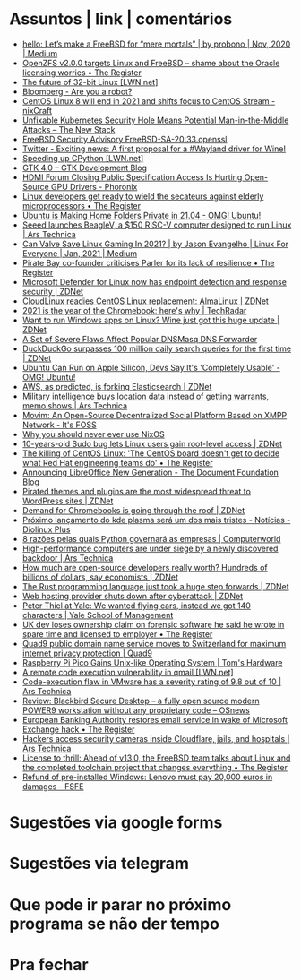Assuntos | link | comentários
=============================
* [hello: Let’s make a FreeBSD for “mere mortals” | by probono | Nov, 2020 | Medium](https://medium.com/@probonopd/hello-lets-make-a-freebsd-for-mere-mortals-41b8f93ba075)
* [OpenZFS v2.0.0 targets Linux and FreeBSD – shame about the Oracle licensing worries • The Register](https://www.theregister.com/2020/12/01/zfs_on_linux_now_openzfs/)
* [The future of 32-bit Linux &#91;LWN.net&#93;](https://lwn.net/SubscriberLink/838807/9b293f03c03ef0c5/)
* [Bloomberg - Are you a robot?](https://www.bloomberg.com/news/articles/2020-12-08/amazon-amex-to-fund-software-developers-in-new-github-program)
* [CentOS Linux 8 will end in 2021 and shifts focus to CentOS Stream - nixCraft](https://www.cyberciti.biz/linux-news/centos-linux-8-will-end-in-2021-and-shifts-focus-to-centos-stream/)
* [Unfixable Kubernetes Security Hole Means Potential Man-in-the-Middle Attacks – The New Stack](https://thenewstack.io/unfixable-kubernetes-security-hole-means-potential-man-in-the-middle-attacks/)
* [ FreeBSD Security Advisory FreeBSD-SA-20:33.openssl
   ](https://lists.freebsd.org/pipermail/freebsd-security/2020-December/010300.html)
* [Twitter - Exciting news: A first proposal for a #Wayland driver for Wine!](https://twitter.com/collabora/status/1338896046710272001?s=21)
* [Speeding up CPython &#91;LWN.net&#93;](https://lwn.net/SubscriberLink/840248/ef4882f230a1e2eb/)
* [GTK 4.0 – GTK Development Blog](https://blog.gtk.org/2020/12/16/gtk-4-0/)
* [HDMI Forum Closing Public Specification Access Is Hurting Open-Source GPU Drivers - Phoronix](https://www.phoronix.com/scan.php?page=news_item&px=HDMI-Closed-Spec-Hurts-Open)
* [Linux developers get ready to wield the secateurs against elderly microprocessors • The Register](https://www.theregister.com/2021/01/11/linux_olld_cpus/)
* [Ubuntu is Making Home Folders Private in 21.04 - OMG! Ubuntu!](https://www.omgubuntu.co.uk/2021/01/private-home-directory-in-ubuntu-21-04)
* [Seeed launches BeagleV, a $150 RISC-V computer designed to run Linux | Ars Technica](https://arstechnica.com/gadgets/2021/01/seeed-and-beagleboard-team-up-to-provide-a-new-risc-v-based-linux-pc/)
* [Can Valve Save Linux Gaming In 2021? | by Jason Evangelho | Linux For Everyone | Jan, 2021 | Medium](https://medium.com/linuxforeveryone/can-valve-save-linux-gaming-in-2021-e55e03e4ec15)
* [Pirate Bay co-founder criticises Parler for its lack of resilience • The Register](https://www.theregister.com/2021/01/14/pirate_bay_cofounder_criticises_parler/)
* [Microsoft Defender for Linux now has endpoint detection and response security | ZDNet](https://www.zdnet.com/article/microsoft-defender-for-linux-now-has-endpoint-detection-and-response-security/)
* [CloudLinux readies CentOS Linux replacement: AlmaLinux | ZDNet](https://www.zdnet.com/article/cloudlinux-readies-centos-linux-replacement-almalinux/)
* [2021 is the year of the Chromebook: here's why | TechRadar](https://www.techradar.com/news/is-2021-the-year-of-the-chrombook)
* [Want to run Windows apps on Linux? Wine just got this huge update | ZDNet](https://www.zdnet.com/article/want-to-run-windows-apps-on-linux-wine-just-got-this-huge-update/)
* [A Set of Severe Flaws Affect Popular DNSMasq DNS Forwarder](https://thehackernews.com/2021/01/a-set-of-severe-flaws-affect-popular.html)
* [DuckDuckGo surpasses 100 million daily search queries for the first time | ZDNet](https://www.zdnet.com/article/duckduckgo-surpasses-100-million-daily-search-queries-for-the-first-time/)
* [Ubuntu Can Run on Apple Silicon, Devs Say It's 'Completely Usable' - OMG! Ubuntu!](https://www.omgubuntu.co.uk/2021/01/see-ubuntu-running-on-apple-m1-mac-mini)
* [AWS, as predicted, is forking Elasticsearch | ZDNet](https://www.zdnet.com/article/aws-as-predicted-is-forking-elasticsearch/?ftag=COS-05-10aaa0g&taid=600d1b01c8ffe70001f65500&utm_campaign=trueAnthem%3A+Trending+Content&utm_medium=trueAnthem&utm_source=twitter)
* [Military intelligence buys location data instead of getting warrants, memo shows | Ars Technica](https://arstechnica.com/tech-policy/2021/01/military-intelligence-buys-location-data-instead-of-getting-warrants-memo-shows/)
* [Movim: An Open-Source Decentralized Social Platform Based on XMPP Network - It's FOSS](https://itsfoss.com/movim/)
* [Why you should never ever use NixOS](https://hands-on.cloud/why-you-should-never-ever-use-nixos/)
* [10-years-old Sudo bug lets Linux users gain root-level access | ZDNet](https://www.zdnet.com/google-amp/article/10-years-old-sudo-bug-lets-linux-users-gain-root-level-access/)
* [The killing of CentOS Linux: 'The CentOS board doesn't get to decide what Red Hat engineering teams do' • The Register](https://www.theregister.com/2021/01/26/killing_centos/)
* [Announcing LibreOffice New Generation - The Document Foundation Blog](https://blog.documentfoundation.org/blog/2021/01/29/announcing-libreoffice-new-generation/)
* [Pirated themes and plugins are the most widespread threat to WordPress sites | ZDNet](https://www.zdnet.com/article/pirated-themes-and-plugins-are-the-most-widespread-threat-to-wordpress-sites/?ftag=COS-05-10aaa0g&taid=6013965a59acd30001ef1cf8&utm_campaign=trueAnthem%3A+Trending+Content&utm_medium=trueAnthem&utm_source=twitter)
* [Demand for Chromebooks is going through the roof | ZDNet](https://www.zdnet.com/article/demand-for-chromebooks-is-going-through-the-roof/?ftag=COS-05-10aaa0g&taid=601414ef59acd30001ef1f12&utm_campaign=trueAnthem%3A+Trending+Content&utm_medium=trueAnthem&utm_source=twitter)
* [Próximo lançamento do kde plasma será um dos mais tristes - Notícias - Diolinux Plus](https://plus.diolinux.com.br/t/proximo-lancamento-do-kde-plasma-sera-um-dos-mais-acontecimentos/29944)
* [8 razões pelas quais Python governará as empresas | Computerworld](https://computerworld.com.br/negocios/8-razoes-pelas-quais-python-governara-as-empresas/)
* [High-performance computers are under siege by a newly discovered backdoor | Ars Technica](https://arstechnica.com/information-technology/2021/02/high-performance-computers-are-under-siege-by-a-newly-discovered-backdoor/)
* [How much are open-source developers really worth? Hundreds of billions of dollars, say economists | ZDNet](https://www.zdnet.com/article/how-much-are-open-source-developers-really-worth-hundreds-of-billions-of-dollars-say-economists/)
* [The Rust programming language just took a huge step forwards | ZDNet](https://www.zdnet.com/article/the-rust-programming-language-just-took-a-huge-step-forwards/)
* [Web hosting provider shuts down after cyberattack | ZDNet](https://www.zdnet.com/article/web-hosting-provider-shuts-down-after-cyber-attack/)
* [Peter Thiel at Yale: We wanted flying cars, instead we got 140 characters | Yale School of Management](https://som.yale.edu/blog/peter-thiel-at-yale-we-wanted-flying-cars-instead-we-got-140-characters)
* [UK dev loses ownership claim on forensic software he said he wrote in spare time and licensed to employer • The Register](https://www.theregister.com/2021/02/17/md5_software_lawsuit/)
* [Quad9 public domain name service moves to Switzerland for maximum internet privacy protection | Quad9](https://www.quad9.net/news/blog/quad9-public-domain-name-service-moves-to-switzerland-for-maximum-internet-privacy-protection/)
* [Raspberry Pi Pico Gains Unix-like Operating System | Tom's Hardware](https://www.tomshardware.com/news/raspberry-pi-pico-fuzix)
* [A remote code execution vulnerability in qmail &#91;LWN.net&#93;](https://lwn.net/Articles/820969/)
* [Code-execution flaw in VMware has a severity rating of 9.8 out of 10 | Ars Technica](https://arstechnica.com/information-technology/2021/02/armed-with-exploits-hackers-on-the-prowl-for-a-critical-vmware-vulnerability/)
* [Review: Blackbird Secure Desktop – a fully open source modern POWER9 workstation without any proprietary code  –  OSnews](https://www.osnews.com/story/133093/review-blackbird-secure-desktop-a-fully-open-source-modern-power9-workstation-without-any-proprietary-code/)
* [European Banking Authority restores email service in wake of Microsoft Exchange hack • The Register](https://www.theregister.com/2021/03/09/eba_exchange_breach/)
* [Hackers access security cameras inside Cloudflare, jails, and hospitals | Ars Technica](https://arstechnica.com/information-technology/2021/03/hackers-access-security-cameras-inside-cloudflare-jails-and-hospitals/)
* [License to thrill: Ahead of v13.0, the FreeBSD team talks about Linux and the completed toolchain project that changes everything • The Register](https://www.theregister.com/2021/03/10/the_state_of_freebsd/)
* [Refund of pre-installed Windows: Lenovo must pay 20,000 euros in damages - FSFE](https://fsfe.org/news/2021/news-20210302-01.html)


Sugestões via google forms
==========================

Sugestões via telegram
======================

Que pode ir parar no próximo programa se não der tempo
=======================================================

Pra fechar
==========


